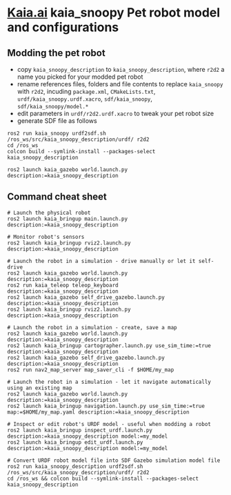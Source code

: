 # [Kaia.ai](https://kaia.ai) kaia_snoopy Pet robot model and configurations

## Modding the pet robot
- copy `kaia_snoopy_description` to `kaia_snoopy_description`, where `r2d2` a name you picked for your modded pet robot
- rename references files, folders and file contents to replace `kaia_snoopy` with `r2d2`, incuding `package.xml`,
`CMakeLists.txt`, `urdf/kaia_snoopy.urdf.xacro`, `sdf/kaia_snoopy`, `sdf/kaia_snoopy/model.*`
- edit parameters in `urdf/r2d2.urdf.xacro` to tweak your pet robot size
- generate SDF file as follows
```
ros2 run kaia_snoopy urdf2sdf.sh /ros_ws/src/kaia_snoopy_description/urdf/ r2d2
cd /ros_ws
colcon build --symlink-install --packages-select kaia_snoopy_description

ros2 launch kaia_gazebo world.launch.py description:=kaia_snoopy_description
```

## Command cheat sheet

```
# Launch the physical robot
ros2 launch kaia_bringup main.launch.py description:=kaia_snoopy_description

# Monitor robot's sensors
ros2 launch kaia_bringup rviz2.launch.py description:=kaia_snoopy_description

# Launch the robot in a simulation - drive manually or let it self-drive
ros2 launch kaia_gazebo world.launch.py description:=kaia_snoopy_description
ros2 run kaia_teleop teleop_keyboard description:=kaia_snoopy_description
ros2 launch kaia_gazebo self_drive_gazebo.launch.py description:=kaia_snoopy_description
ros2 launch kaia_bringup rviz2.launch.py description:=kaia_snoopy_description

# Launch the robot in a simulation - create, save a map
ros2 launch kaia_gazebo world.launch.py description:=kaia_snoopy_description
ros2 launch kaia_bringup cartographer.launch.py use_sim_time:=true description:=kaia_snoopy_description
ros2 launch kaia_gazebo self_drive_gazebo.launch.py description:=kaia_snoopy_description
ros2 run nav2_map_server map_saver_cli -f $HOME/my_map

# Launch the robot in a simulation - let it navigate automatically using an existing map
ros2 launch kaia_gazebo world.launch.py description:=kaia_snoopy_description
ros2 launch kaia_bringup navigation.launch.py use_sim_time:=true map:=$HOME/my_map.yaml description:=kaia_snoopy_description

# Inspect or edit robot's URDF model - useful when modding a robot
ros2 launch kaia_bringup inspect_urdf.launch.py description:=kaia_snoopy_description model:=my_model
ros2 launch kaia_bringup edit_urdf.launch.py description:=kaia_snoopy_description model:=my_model

# Convert URDF robot model file into SDF Gazebo simulation model file
ros2 run kaia_snoopy_description urdf2sdf.sh /ros_ws/src/kaia_snoopy_description/urdf/ r2d2
cd /ros_ws && colcon build --symlink-install --packages-select kaia_snoopy_description
```
